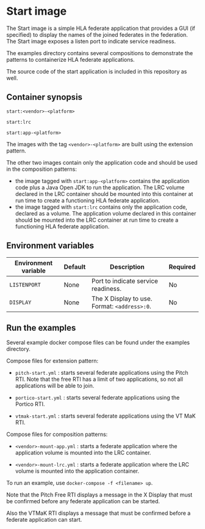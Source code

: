 # Start image

The Start image is a simple HLA federate application that provides a GUI (if specified) to display the names of the joined federates in the federation. The Start image exposes a listen port to indicate service readiness.

The examples directory contains several compositions to demonstrate the patterns to containerize HLA federate applications.

The source code of the start application is included in this repository as well.

## Container synopsis

````
start:<vendor>-<platform>

start:lrc

start:app-<platform>
````

The images with the tag `<vendor>-<platform>` are built using the extension pattern.

The other two images contain only the application code and should be used in the composition patterns:

- the image tagged with `start:app-<platform>` contains the application code plus a Java Open JDK to run the application. The LRC volume declared in the LRC container should be mounted into this container at run time to create a functioning HLA federate application.
- the image tagged with `start:lrc` contains only the application code, declared as a volume. The application volume declared in this container should be mounted into the LRC container at run time to create a functioning HLA federate application.

## Environment variables

| Environment variable               | Default                    | Description                                                  | Required |
| ---------------------------------- | -------------------------- | ------------------------------------------------------------ | -------- |
| ``LISTENPORT``                   | None | Port to indicate service readiness. | No       |
| `DISPLAY` | None | The X Display to use. Format: `<address>:0`. | No |

## Run the examples

Several example docker compose files can be found under the examples directory.

Compose files for extension pattern:

- `pitch-start.yml` : starts several federate applications using the Pitch RTI. Note that the free RTI has a limit of two applications, so not all applications will be able to join.

- `portico-start.yml` : starts several federate applications using the Portico RTI.

- `vtmak-start.yml` : starts several federate applications using the VT MaK RTI.

Compose files for composition patterns:

- `<vendor>-mount-app.yml` : starts a federate application where the application volume is mounted into the LRC container.

- `<vendor>-mount-lrc.yml` : starts a federate application where the LRC volume is mounted into the application container.

To run an example, use `docker-compose -f <filename> up`.

Note that the Pitch Free RTI displays a message in the X Display that must be confirmed before any federate application can be started.

Also the VTMaK RTI displays a message that must be confirmed before a federate application can start.

